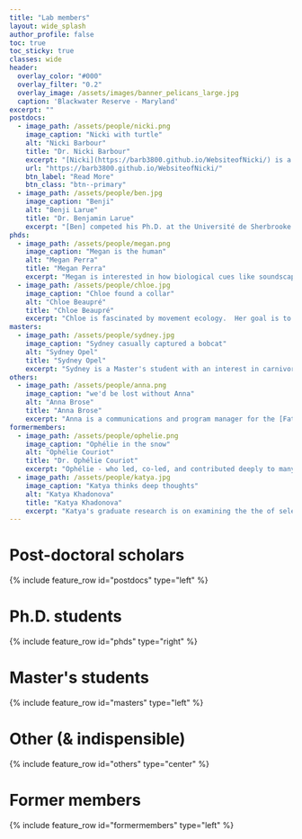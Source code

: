```yaml
---
title: "Lab members"
layout: wide_splash
author_profile: false
toc: true
toc_sticky: true
classes: wide
header:
  overlay_color: "#000"
  overlay_filter: "0.2"
  overlay_image: /assets/images/banner_pelicans_large.jpg
  caption: 'Blackwater Reserve - Maryland'
excerpt: ""
postdocs:
  - image_path: /assets/people/nicki.png
    image_caption: "Nicki with turtle"
    alt: "Nicki Barbour"
    title: "Dr. Nicki Barbour"
    excerpt: "[Nicki](https://barb3800.github.io/WebsiteofNicki/) is a movement ecologist with interests in applying quantitative methods to a variety of mobile taxa to better understand their ecology and inform novel conservation tools and methods. Nicki's dissertation work at the [University of Maryland Center for Environmental Science](https://www.umces.edu/) and [U. Maryland Dep't of Biology](https://biology.umd.edu/) focused on the movement ecology of sea turtles in different age classes. She recently also had projects on Sonoran pronghorn spatial ecology and resource use, finfish offshore aquaculture placement in the U.S., dynamic management tools for leatherback turtles, and shellfish aquaculture ecolabeling. Nicki is always eager for new and interesting collaborations."
    url: "https://barb3800.github.io/WebsiteofNicki/"
    btn_label: "Read More"
    btn_class: "btn--primary"
  - image_path: /assets/people/ben.jpg
    image_caption: "Benji"
    alt: "Benji Larue"
    title: "Dr. Benjamin Larue"
    excerpt: "[Ben] competed his Ph.D. at the Université de Sherbrooke in Québec, and has been a member of the [Fate of the Caribou](https://fateofthecaribou.github.io/) team since 2021. His interests lie in behavioral responses to anthropogenic disturbances, human-wildlife coexistence, and biostatistics. He is interested in further integrating human communities and their interests in ecological research and conservation.  He is a recent recipient of a [Libre Eco fellowship](https://liberero.ca/meet-the-fellows/)."
phds:
  - image_path: /assets/people/megan.png
    image_caption: "Megan is the human"
    alt: "Megan Perra"
    title: "Megan Perra"
    excerpt: "Megan is interested in how biological cues like soundscapes and interspecific vocalizations influence movement decision making in caribou. More simply: Do caribou eavesdrop on the soundscape to help them find good habitat patches? She completed her masters at the University of Alaska Fairbanks, where she studied caribou auditory physiology and the soundscapes of the Arctic Coastal Plain. Check out her interview on [Quirks & Quarks](https://www.cbc.ca/listen/live-radio/1-51-quirks-and-quarks/clip/15956606-figuring-reindeer-hear-understand-impact-industrial-sounds)."
  - image_path: /assets/people/chloe.jpg
    image_caption: "Chloe found a collar"
    alt: "Chloe Beaupré"
    title: "Chloe Beaupré"
    excerpt: "Chloe is fascinated by movement ecology.  Her goal is to pursue research that fills information gaps and can be applied to important management actions. Chloe recently relocated to Syracuse from Colorado's Western Slope after finishing a dual degree (Master in Environmental Management, Master of Science in Ecology), where she studied the influence of recreation on deer and elk and how many GPS collars to deploy to map migration and distribution at the population level for a slew of Colorado's ungulate species."
masters:
  - image_path: /assets/people/sydney.jpg
    image_caption: "Sydney casually captured a bobcat"
    alt: "Sydney Opel"
    title: "Sydney Opel"
    excerpt: "Sydney is a Master's student with an interest in carnivore conservation and ecology. Her goal is to seek a better understanding of movement, behavior and trophic interactions of carnivores to aid in the protection and conservation of carnivores in their native habitats."
others:
  - image_path: /assets/people/anna.png
    image_caption: "we'd be lost without Anna"
    alt: "Anna Brose"
    title: "Anna Brose"
    excerpt: "Anna is a communications and program manager for the [Fate of the Caribou Project](fateofthecaribou.esf.edu). Anna grew up alongside caribou in Alaska before receiving a bachelor's in Wildlife Biology at Colorado State University. With extensive field experience across the United States, she has worked for several state and federal agencies in various wildlife research positions. She completed her Master's in Wildlife Ecology at the University of Wisconsin - Madison in 2021, where she studied elk habitat use in northern Wisconsin. Anna is a self-taught science communicator and illustrator, and is a wildlife artist on the side."
formermembers:
  - image_path: /assets/people/ophelie.png
    image_caption: "Ophélie in the snow"
    alt: "Ophélie Couriot"
    title: "Dr. Ophélie Couriot"
    excerpt: "Ophélie - who led, co-led, and contributed deeply to many of our caribou and convergent science efforts as a post-doc from 2021-2025, is now an assistant professor at [University of Alaska, Fairbanks](https://www.uaf.edu/bw/about/faculty.php?who=Couriot_Ophelie)."
  - image_path: /assets/people/katya.jpg
    image_caption: "Katya thinks deep thoughts"
    alt: "Katya Khadonova"
    title: "Katya Khadonova"
    excerpt: "Katya's graduate research is on examining the the of selective predation by wolves on the spread of chronic wasting disease (CWD) in white-tailed deer in the western Great Lakes Region.  She seeks to protect complex systems that sustain endangered and threatened species and is passionate about bringing together the human and wildlife dimensions of conservation, which she attempts to accomplish through combining field research, modeling, policy, and public outreach. Prior to commencing her SUNY-ESF journey, Katya obtained a degree in Human Ecology from [College of the Atlantic](https://www.coa.edu/), where she worked across a variety of ecosystems, including Maine coast and islands, Costa Rica, and Russia."
---
```


# Post-doctoral scholars

{% include feature_row id="postdocs" type="left" %}

# Ph.D. students

{% include feature_row id="phds" type="right" %}

# Master's students

{% include feature_row id="masters" type="left" %}

# Other (& indispensible)

{% include feature_row id="others" type="center" %}

# Former members

{% include feature_row id="formermembers" type="left" %}

<!-- for raw splash code see https://raw.githubusercontent.com/mmistakes/minimal-mistakes/master/docs/_pages/splash-page.md --> 

